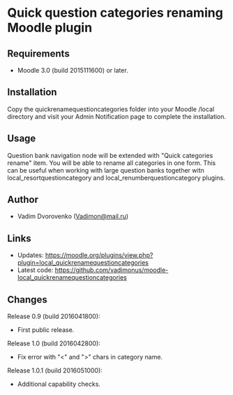 Quick question categories renaming Moodle plugin
================================================

Requirements
------------
- Moodle 3.0 (build 2015111600) or later.

Installation
------------
Copy the quickrenamequestioncategories folder into your Moodle /local directory and visit your Admin Notification page to complete the installation.

Usage
-----
Question bank navigation node will be extended with "Quick categories rename" item. You will be able to rename all categories in one form.
This can be useful when working with large question banks together witn local_resortquestioncategory and local_renumberquestioncategory
plugins.

Author
------
- Vadim Dvorovenko (Vadimon@mail.ru)

Links
-----
- Updates: https://moodle.org/plugins/view.php?plugin=local_quickrenamequestioncategories
- Latest code: https://github.com/vadimonus/moodle-local_quickrenamequestioncategories

Changes
-------
Release 0.9 (build 2016041800):
- First public release.

Release 1.0 (build 2016042800):
- Fix error with "<" and ">" chars in category name.

Release 1.0.1 (build 2016051000):
- Additional capability checks.
